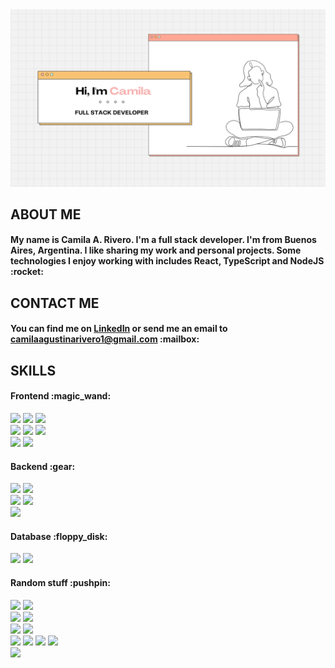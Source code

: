 <img src="https://raw.githubusercontent.com/CamilaAgustinaRivero/CamilaAgustinaRivero/main/Banner.png">
<h2>ABOUT ME</h2>
<h4>
My name is Camila A. Rivero. I'm a full stack developer. I'm from Buenos Aires, Argentina. I like sharing my work and personal projects. Some technologies I enjoy working with includes React, TypeScript and NodeJS :rocket:
</h4>
<h2>CONTACT ME</h2>
<h4>
You can find me on <a href="https://www.linkedin.com/in/camilaagustinarivero/" target="_blank">LinkedIn</a> or send me an email to <a href="mailto:camilaagustinarivero1@gmail.com">camilaagustinarivero1@gmail.com</a> :mailbox:
</h4>
<h2>SKILLS</h2>
<h4>Frontend :magic_wand:</h4>
<span><img src="https://img.shields.io/badge/JavaScript-F7DF1E?style=for-the-badge&logo=javascript&logoColor=black"></span>
<span><img src="https://img.shields.io/badge/TypeScript-007ACC?style=for-the-badge&logo=typescript&logoColor=white"></span>
<span><img src="https://img.shields.io/badge/React-20232A?style=for-the-badge&logo=react&logoColor=61DAFB"></span>
<br>
<span><img src="https://img.shields.io/badge/HTML5-E34F26?style=for-the-badge&logo=html5&logoColor=white"></span>
<span><img src="https://img.shields.io/badge/CSS3-1572B6?style=for-the-badge&logo=css3&logoColor=white"></span>
<span><img src="https://img.shields.io/badge/Sass-CC6699?style=for-the-badge&logo=sass&logoColor=white"></span>
<br>
<span><img src="https://img.shields.io/badge/Material--UI-0081CB?style=for-the-badge&logo=material-ui&logoColor=white"></span>
<span><img src="https://img.shields.io/badge/Bootstrap-563D7C?style=for-the-badge&logo=bootstrap&logoColor=white"></span>
<h4>Backend :gear:</h4>
<span><img src="https://img.shields.io/badge/Node.js-43853D?style=for-the-badge&logo=node.js&logoColor=white"></span>
<span><img src="https://img.shields.io/badge/Express.js-404D59?style=for-the-badge"></span>
<br>
<span><img src="https://img.shields.io/badge/PHP-777BB4?style=for-the-badge&logo=php&logoColor=white"></span>
<span><img src="https://img.shields.io/badge/Laravel-FF2D20?style=for-the-badge&logo=laravel&logoColor=white"></span>
<br>
<span><img src="https://img.shields.io/badge/-Swagger-%23Clojure?style=for-the-badge&logo=swagger&logoColor=white"></span>
<h4>Database :floppy_disk:</h4>
<span><img src="https://img.shields.io/badge/MongoDB-4EA94B?style=for-the-badge&logo=mongodb&logoColor=white"></span>
<span><img src="https://img.shields.io/badge/MySQL-00000F?style=for-the-badge&logo=mysql&logoColor=white"></span>
<h4>Random stuff :pushpin:</h4>
<span><img src="https://img.shields.io/badge/Ubuntu-E95420?style=for-the-badge&logo=ubuntu&logoColor=white"></span>
<span><img src="https://img.shields.io/badge/Windows-0078D6?style=for-the-badge&logo=windows&logoColor=white"></span>
<br>
<span><img src="https://img.shields.io/badge/jira-%230A0FFF.svg?style=for-the-badge&logo=jira&logoColor=white"></span>
<span><img src="https://img.shields.io/badge/Trello-%23026AA7.svg?style=for-the-badge&logo=Trello&logoColor=white"></span>
<br>
<span><img src="https://img.shields.io/badge/WordPress-%23117AC9.svg?style=for-the-badge&logo=WordPress&logoColor=white"></span>
<span><img src="https://img.shields.io/badge/apache-%23D42029.svg?style=for-the-badge&logo=apache&logoColor=white"></span>
<br>
<span><img src="https://img.shields.io/badge/git-%23F05033.svg?style=for-the-badge&logo=git&logoColor=white"></span>
<span><img src="https://img.shields.io/badge/Heroku-430098?style=for-the-badge&logo=heroku&logoColor=white"></span>
<span><img src="https://img.shields.io/badge/Postman-FF6C37?style=for-the-badge&logo=postman&logoColor=white"></span>
<span><img src="https://img.shields.io/badge/ESLint-4B3263?style=for-the-badge&logo=eslint&logoColor=white"></span>
<br>
<span><img src="https://img.shields.io/badge/Python-3776AB?style=for-the-badge&logo=python&logoColor=white"></span>
